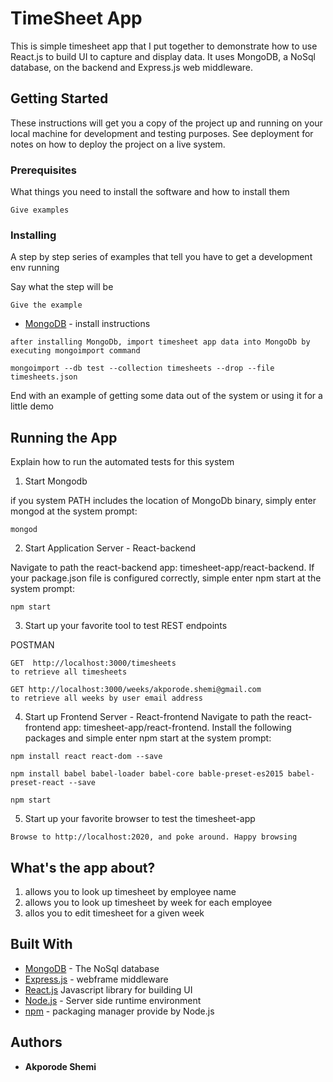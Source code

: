 # TimeSheet App
This is simple timesheet app that I put together to demonstrate how to use React.js to build UI to capture and display data. It uses MongoDB, a NoSql database, on the backend and Express.js web middleware.

## Getting Started

These instructions will get you a copy of the project up and running on your local machine for development and testing purposes. See deployment for notes on how to deploy the project on a live system.

### Prerequisites

What things you need to install the software and how to install them

```
Give examples
```

### Installing

A step by step series of examples that tell you have to get a development env running

Say what the step will be

```
Give the example
```

* [MongoDB](https://docs.mongodb.com/manual/tutorial/install-mongodb-on-linux/#run-mongodb-community-edition) - install instructions


```
after installing MongoDb, import timesheet app data into MongoDb by executing mongoimport command

mongoimport --db test --collection timesheets --drop --file timesheets.json
```

End with an example of getting some data out of the system or using it for a little demo

## Running the App

Explain how to run the automated tests for this system

1) Start Mongodb

if you system PATH includes the location of MongoDb binary, simply enter mongod at the system prompt:

```
mongod
```

2) Start Application Server - React-backend

Navigate to path the react-backend app: timesheet-app/react-backend. If your package.json file is configured correctly, simple enter npm start at the system prompt:

```
npm start
```
3) Start up  your favorite tool to test REST endpoints

POSTMAN
```
GET  http://localhost:3000/timesheets
to retrieve all timesheets

GET http://localhost:3000/weeks/akporode.shemi@gmail.com
to retrieve all weeks by user email address
```

4) Start up Frontend Server - React-frontend
Navigate to path the react-frontend app: timesheet-app/react-frontend. Install the following packages and simple enter npm start at the system prompt:

```
npm install react react-dom --save

npm install babel babel-loader babel-core bable-preset-es2015 babel-preset-react --save

npm start

```

5) Start up your favorite browser to test the timesheet-app

```
Browse to http://localhost:2020, and poke around. Happy browsing
```
 

## What's the app about?

1) allows you to look up timesheet by employee name
2) allows you to look up timesheet by week for each employee 
3) allos you to edit timesheet for a given week

## Built With

* [MongoDB](https://github.com/mongodb/docs) - The NoSql database
* [Express.js](https://expressjs.com/) - webframe middleware
* [React.js](https://facebook.github.io/react/) Javascript library for building UI
* [Node.js](https://nodejs.org/en/) - Server side runtime environment
* [npm](https://www.npmjs.com) - packaging manager provide by Node.js 

## Authors

* **Akporode Shemi**
